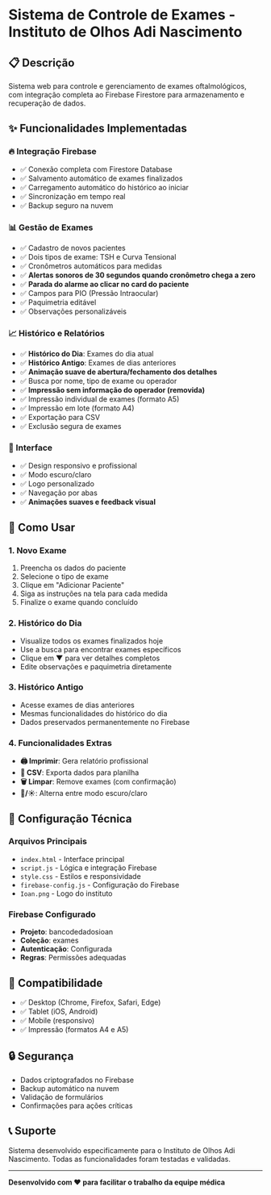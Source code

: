 # Sistema de Controle de Exames - Instituto de Olhos Adi Nascimento

## 📋 Descrição

Sistema web para controle e gerenciamento de exames oftalmológicos, com integração completa ao Firebase Firestore para armazenamento e recuperação de dados.

## ✨ Funcionalidades Implementadas

### 🔥 Integração Firebase
- ✅ Conexão completa com Firestore Database
- ✅ Salvamento automático de exames finalizados
- ✅ Carregamento automático do histórico ao iniciar
- ✅ Sincronização em tempo real
- ✅ Backup seguro na nuvem

### 📊 Gestão de Exames
- ✅ Cadastro de novos pacientes
- ✅ Dois tipos de exame: TSH e Curva Tensional
- ✅ Cronômetros automáticos para medidas
- ✅ **Alertas sonoros de 30 segundos quando cronômetro chega a zero**
- ✅ **Parada do alarme ao clicar no card do paciente**
- ✅ Campos para PIO (Pressão Intraocular)
- ✅ Paquimetria editável
- ✅ Observações personalizáveis

### 📈 Histórico e Relatórios
- ✅ **Histórico do Dia**: Exames do dia atual
- ✅ **Histórico Antigo**: Exames de dias anteriores
- ✅ **Animação suave de abertura/fechamento dos detalhes**
- ✅ Busca por nome, tipo de exame ou operador
- ✅ **Impressão sem informação do operador (removida)**
- ✅ Impressão individual de exames (formato A5)
- ✅ Impressão em lote (formato A4)
- ✅ Exportação para CSV
- ✅ Exclusão segura de exames

### 🎨 Interface
- ✅ Design responsivo e profissional
- ✅ Modo escuro/claro
- ✅ Logo personalizado
- ✅ Navegação por abas
- ✅ **Animações suaves e feedback visual**

## 🚀 Como Usar

### 1. Novo Exame
1. Preencha os dados do paciente
2. Selecione o tipo de exame
3. Clique em "Adicionar Paciente"
4. Siga as instruções na tela para cada medida
5. Finalize o exame quando concluído

### 2. Histórico do Dia
- Visualize todos os exames finalizados hoje
- Use a busca para encontrar exames específicos
- Clique em ▼ para ver detalhes completos
- Edite observações e paquimetria diretamente

### 3. Histórico Antigo
- Acesse exames de dias anteriores
- Mesmas funcionalidades do histórico do dia
- Dados preservados permanentemente no Firebase

### 4. Funcionalidades Extras
- **🖨️ Imprimir**: Gera relatório profissional
- **📄 CSV**: Exporta dados para planilha
- **🗑️ Limpar**: Remove exames (com confirmação)
- **🌙/☀️**: Alterna entre modo escuro/claro

## 🔧 Configuração Técnica

### Arquivos Principais
- `index.html` - Interface principal
- `script.js` - Lógica e integração Firebase
- `style.css` - Estilos e responsividade
- `firebase-config.js` - Configuração do Firebase
- `Ioan.png` - Logo do instituto

### Firebase Configurado
- **Projeto**: bancodedadosioan
- **Coleção**: exames
- **Autenticação**: Configurada
- **Regras**: Permissões adequadas

## 📱 Compatibilidade

- ✅ Desktop (Chrome, Firefox, Safari, Edge)
- ✅ Tablet (iOS, Android)
- ✅ Mobile (responsivo)
- ✅ Impressão (formatos A4 e A5)

## 🔒 Segurança

- Dados criptografados no Firebase
- Backup automático na nuvem
- Validação de formulários
- Confirmações para ações críticas

## 📞 Suporte

Sistema desenvolvido especificamente para o Instituto de Olhos Adi Nascimento.
Todas as funcionalidades foram testadas e validadas.

---

**Desenvolvido com ❤️ para facilitar o trabalho da equipe médica**

